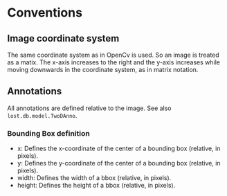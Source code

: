 # Conventions

## Image coordinate system

The same coordinate system as in OpenCv is used. So an image is treated
as a matix. The x-axis increases to the right and the y-axis increases
while moving downwards in the coordinate system, as in matrix notation.

## Annotations

All annotations are defined relative to the image. See also
`lost.db.model.TwoDAnno`.

### Bounding Box definition

- x: Defines the x-coordinate of the center of a bounding box
    (relative, in pixels).
- y: Defines the y-coordinate of the center of a bounding box
    (relative, in pixels).
- width: Defines the width of a bbox (relative, in pixels).
- height: Defines the height of a bbox (relative, in pixels).
